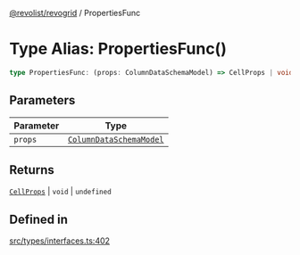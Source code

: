 [@revolist/revogrid](README.md) / PropertiesFunc

# Type Alias: PropertiesFunc()

```ts
type PropertiesFunc: (props: ColumnDataSchemaModel) => CellProps | void | undefined;
```

## Parameters

| Parameter | Type |
| ------ | ------ |
| `props` | [`ColumnDataSchemaModel`](TypeAlias.ColumnDataSchemaModel.md) |

## Returns

[`CellProps`](TypeAlias.CellProps.md) \| `void` \| `undefined`

## Defined in

[src/types/interfaces.ts:402](https://github.com/revolist/revogrid/blob/a849a2bedd405f9be6994ce2465b998f17fd214c/src/types/interfaces.ts#L402)
